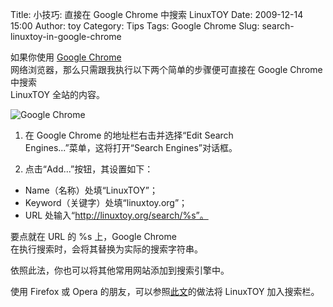 Title: 小技巧: 直接在 Google Chrome 中搜索 LinuxTOY
Date: 2009-12-14 15:00
Author: toy
Category: Tips
Tags: Google Chrome
Slug: search-linuxtoy-in-google-chrome

如果你使用 [Google Chrome](http://linuxtoy.org/tag/google-chrome)  
网络浏览器，那么只需跟我执行以下两个简单的步骤便可直接在 Google Chrome
中搜索  
LinuxTOY 全站的内容。

![Google Chrome](http://i.linuxtoy.org/images/2009/12/lt\_search.png)

1. 在 Google Chrome 的地址栏右击并选择“Edit Search  
Engines...”菜单，这将打开“Search Engines”对话框。

2. 点击“Add...”按钮，其设置如下：

+ Name（名称）处填“LinuxTOY”；  
+ Keyword（关键字）处填“linuxtoy.org”；  
+ URL 处输入“http://linuxtoy.org/search/%s”。

要点就在 URL 的 %s 上，Google Chrome  
在执行搜索时，会将其替换为实际的搜索字符串。

依照此法，你也可以将其他常用网站添加到搜索引擎中。

使用 Firefox 或 Opera
的朋友，可以参照[此文](http://linuxtoy.org/archives/add-linuxtoy-to-firefox-search-bar.html)的做法将
LinuxTOY 加入搜索栏。
